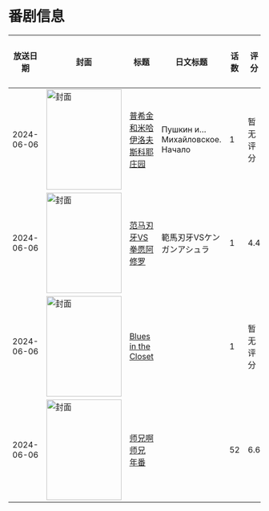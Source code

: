 # 番剧信息

|放送日期|封面|标题|日文标题|话数|评分|评分人数|
|---|---|---|---|---|---|---|
|2024-06-06|<img src="https://lain.bgm.tv/pic/cover/c/f8/a6/497245_k8Ir8.jpg" alt="封面" style="width:150px;height:200px;object-fit:cover;">|[普希金和米哈伊洛夫斯科耶庄园](https://bangumi.tv/subject/497245)|Пушкин и… Михайловское. Начало|1|暂无评分|少于10人评分|
|2024-06-06|<img src="https://lain.bgm.tv/pic/cover/c/90/76/486096_95WtQ.jpg" alt="封面" style="width:150px;height:200px;object-fit:cover;">|[范马刃牙VS拳愿阿修罗](https://bangumi.tv/subject/486096)|範馬刃牙VSケンガンアシュラ|1|4.4|165人评分|
|2024-06-06|<img src="https://lain.bgm.tv/pic/cover/c/89/4e/531654_WfLLG.jpg" alt="封面" style="width:150px;height:200px;object-fit:cover;">|[Blues in the Closet](https://bangumi.tv/subject/531654)||1|暂无评分|少于10人评分|
|2024-06-06|<img src="https://lain.bgm.tv/pic/cover/c/5a/af/497026_mpXsx.jpg" alt="封面" style="width:150px;height:200px;object-fit:cover;">|[师兄啊师兄 年番](https://bangumi.tv/subject/497026)||52|6.6|31人评分|
